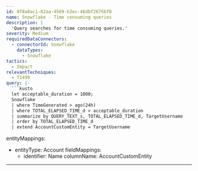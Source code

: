 ```yaml
---
id: 8f8a8ac1-82aa-4569-b3ec-46dbf2676bf0
name: Snowflake - Time consuming queries
description: |
  'Query searches for time consuming queries.'
severity: Medium
requiredDataConnectors:
  - connectorId: Snowflake
    dataTypes:
      - Snowflake
tactics:
  - Impact
relevantTechniques:
  - T1499
query: |-
  ```kusto
  let acceptable_duration = 1000;
  Snowflake
  | where TimeGenerated > ago(24h)
  | where TOTAL_ELAPSED_TIME_d > acceptable_duration
  | summarize by QUERY_TEXT_s, TOTAL_ELAPSED_TIME_d, TargetUsername
  | order by TOTAL_ELAPSED_TIME_d
  | extend AccountCustomEntity = TargetUsername
  ```
entityMappings:
  - entityType: Account
    fieldMappings:
      - identifier: Name
        columnName: AccountCustomEntity
---
```


